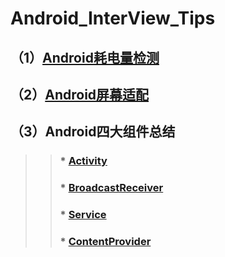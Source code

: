 # Android_InterView_Tips
## （1）[Android耗电量检测](https://github.com/ronindong/Android_InterView_Tips/blob/master/Android%E8%80%97%E7%94%B5%E9%87%8F%E6%A3%80%E6%B5%8B.md)
## （2）[Android屏幕适配](https://github.com/ronindong/Android_InterView_Tips/blob/master/Android%E5%B1%8F%E5%B9%95%E9%80%82%E9%85%8D.md)
## （3）Android四大组件总结<br/>
>>###     * [Activity](https://github.com/ronindong/Android_InterView_Tips/blob/master/android_components/Activity%E6%80%BB%E7%BB%93.md)<br/>
>>###     * [BroadcastReceiver](https://github.com/ronindong/Android_InterView_Tips/blob/master/android_components/BroadcastReceiver.md)<br/>
>>###     * [Service]()<br/>
>>###     * [ContentProvider]()<br/>
